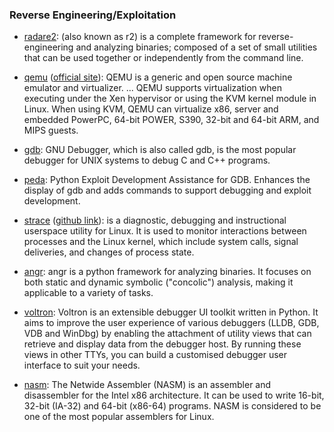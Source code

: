 ### Reverse Engineering/Exploitation
- [radare2](https://github.com/radare/radare2): (also known as r2) is a complete framework for reverse-engineering and analyzing binaries; composed of a set of small utilities that can be used together or independently from the command line.

- [qemu](https://github.com/qemu/qemu) ([official site](http://www.qemu-project.org/)): QEMU is a generic and open source machine emulator and virtualizer. ... QEMU supports virtualization when executing under the Xen hypervisor or using the KVM kernel module in Linux. When using KVM, QEMU can virtualize x86, server and embedded PowerPC, 64-bit POWER, S390, 32-bit and 64-bit ARM, and MIPS guests.

- [gdb](https://www.sourceware.org/gdb/): GNU Debugger, which is also called gdb, is the most popular debugger for UNIX systems to debug C and C++ programs.

- [peda](https://github.com/longld/peda): Python Exploit Development Assistance for GDB. Enhances the display of gdb and adds commands to support debugging and exploit development.

- [strace](http://man7.org/linux/man-pages/man1/strace.1.html) ([github link](https://github.com/strace/strace)): is a diagnostic, debugging and instructional userspace utility for Linux. It is used to monitor interactions between processes and the Linux kernel, which include system calls, signal deliveries, and changes of process state.

- [angr](http://angr.io/): angr is a python framework for analyzing binaries. It focuses on both static and dynamic symbolic ("concolic") analysis, making it applicable to a variety of tasks.

- [voltron](https://github.com/snare/voltron): Voltron is an extensible debugger UI toolkit written in Python. It aims to improve the user experience of various debuggers (LLDB, GDB, VDB and WinDbg) by enabling the attachment of utility views that can retrieve and display data from the debugger host. By running these views in other TTYs, you can build a customised debugger user interface to suit your needs.

- [nasm](http://www.nasm.us/): The Netwide Assembler (NASM) is an assembler and disassembler for the Intel x86 architecture. It can be used to write 16-bit, 32-bit (IA-32) and 64-bit (x86-64) programs. NASM is considered to be one of the most popular assemblers for Linux.
